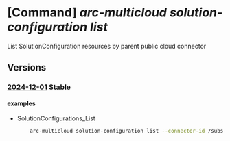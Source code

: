 # [Command] _arc-multicloud solution-configuration list_

List SolutionConfiguration resources by parent public cloud connector

## Versions

### [2024-12-01](/Resources/mgmt-plane/L3tyZXNvdXJjZXVyaX0vcHJvdmlkZXJzL21pY3Jvc29mdC5oeWJyaWRjb25uZWN0aXZpdHkvc29sdXRpb25jb25maWd1cmF0aW9ucw==/2024-12-01.xml) **Stable**

<!-- mgmt-plane /{resourceuri}/providers/microsoft.hybridconnectivity/solutionconfigurations 2024-12-01 -->

#### examples

- SolutionConfigurations_List
    ```bash
        arc-multicloud solution-configuration list --connector-id /subscriptions/{}/resourceGroups/{}/providers/Microsoft.HybridConnectivity/publicCloudConnectors/{}
    ```
